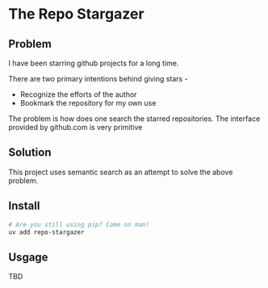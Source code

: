 # The Repo Stargazer

## Problem

I have been starring github projects for a long time. 

There are two primary intentions behind giving stars -

* Recognize the efforts of the author
* Bookmark the repository for my own use

The problem is how does one search the starred repositories. The interface
provided by github.com is very primitive

## Solution

This project uses semantic search as an attempt to solve the above problem.

## Install

```bash
# Are you still using pip? Come on man!
uv add repo-stargazer
```

## Usgage

TBD